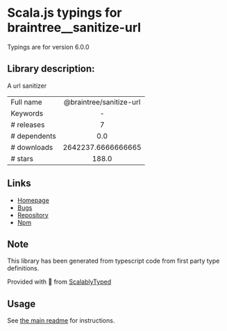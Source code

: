 
# Scala.js typings for braintree__sanitize-url

Typings are for version 6.0.0

## Library description:
A url sanitizer

|                    |                 |
| ------------------ | :-------------: |
| Full name          | @braintree/sanitize-url |
| Keywords           | - |
| # releases         | 7 |
| # dependents       | 0.0 |
| # downloads        | 2642237.6666666665 |
| # stars            | 188.0 |

## Links
- [Homepage](https://github.com/braintree/sanitize-url#readme)
- [Bugs](https://github.com/braintree/sanitize-url/issues)
- [Repository](https://github.com/braintree/sanitize-url)
- [Npm](https://www.npmjs.com/package/%40braintree%2Fsanitize-url)
    


## Note
This library has been generated from typescript code from first party type definitions.

Provided with :purple_heart: from [ScalablyTyped](https://github.com/oyvindberg/ScalablyTyped)

## Usage
See [the main readme](../../readme.md) for instructions.


